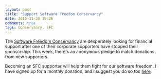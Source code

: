 ```yaml
---
layout: post
title: "Support Software Freedom Conservancy"
date: 2015-11-30 19:26
comments: true
tags: Conservancy, SFC
---
```


The [Software Freedom Conservancy](https://sfconservancy.org/) are desperately looking for financial support after one of their corporate supporters have stopped their sponsorship. This week, there's an anonymous pledge to match donations from new supporters.

Becoming an SFC supporter will help them fight for our software freedom. I have signed up for a monthly donation, and I suggest you do so too [here](https://sfconservancy.org/supporter/).
